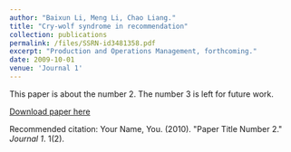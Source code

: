 ```yaml
---
author: "Baixun Li, Meng Li, Chao Liang."
title: "Cry-wolf syndrome in recommendation" 
collection: publications
permalink: /files/SSRN-id3481358.pdf
excerpt: "Production and Operations Management, forthcoming."
date: 2009-10-01
venue: 'Journal 1'
---
```

This paper is about the number 2. The number 3 is left for future work.

[Download paper here](http://Mandy0106.github.io/files/SSRN-id3481358.pdf)

Recommended citation: Your Name, You. (2010). "Paper Title Number 2." <i>Journal 1</i>. 1(2).
